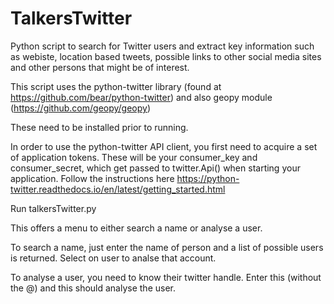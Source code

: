 # TalkersTwitter
Python script to search for Twitter users and extract key information such as webiste, location based tweets, possible links to other social media sites and other persons that might be of interest.

This script uses the python-twitter library (found at https://github.com/bear/python-twitter) and also geopy module (https://github.com/geopy/geopy)

These need to be installed prior to running. 

In order to use the python-twitter API client, you first need to acquire a set of application tokens. These will be your consumer_key and consumer_secret, which get passed to twitter.Api() when starting your application. Follow the instructions here https://python-twitter.readthedocs.io/en/latest/getting_started.html

Run talkersTwitter.py

This offers a menu to either search a name or analyse a user.

To search a name, just enter the name of person and a list of possible users is returned. Select on user to analse that account.

To analyse a user, you need to know their twitter handle. Enter this (without the @) and this should analyse the user.

